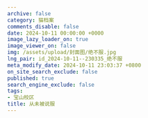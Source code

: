 ```yaml
---
archive: false
category: 猫档案
comments_disable: false
date: 2024-10-11 00:00:00 +0000
image_lazy_loader_on: true
image_viewer_on: false
img: /assets/upload/封面图/绝不服.jpg
lng_pair: id_2024-10-11--230335_绝不服
meta_modify_date: 2024-10-11 23:03:37 +0800
on_site_search_exclude: false
published: true
search_engine_exclude: false
tags:
- 宝山校区
title: 从未被说服
---
```

